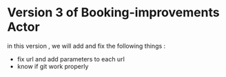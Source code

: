 # Version 3 of Booking-improvements Actor

in this version , we will add and fix the following things :
* fix url and add parameters to each url
* know if git work properly

